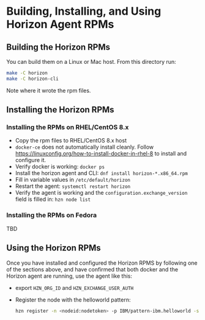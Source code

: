 # Building, Installing, and Using Horizon Agent RPMs

## Building the Horizon RPMs

You can build them on a Linux or Mac host. From this directory run:

```bash
make -C horizon
make -C horizon-cli
```

Note where it wrote the rpm files.

## Installing the Horizon RPMs

### Installing the RPMs on RHEL/CentOS 8.x

- Copy the rpm files to RHEL/CentOS 8.x host
- `docker-ce` does not automatically install cleanly. Follow https://linuxconfig.org/how-to-install-docker-in-rhel-8 to install and configure it.
- Verify docker is working: `docker ps`
- Install the horizon agent and CLI: `dnf install horizon-*.x86_64.rpm`
- Fill in variable values in `/etc/default/horizon`
- Restart the agent: `systemctl restart horizon`
- Verify the agent is working and the `configuration.exchange_version` field is filled in: `hzn node list`

### Installing the RPMs on Fedora

TBD

## Using the Horizon RPMs

Once you have installed and configured the Horizon RPMS by following one of the sections above, and have confirmed that both docker and the Horizon agent are running, use the agent like this:

- export `HZN_ORG_ID` and `HZN_EXCHANGE_USER_AUTH`
- Register the node with the helloworld pattern:

  ```bash
  hzn register -n <nodeid:nodetoken> -p IBM/pattern-ibm.helloworld -s ibm.helloworld --serviceorg IBM
  ```
